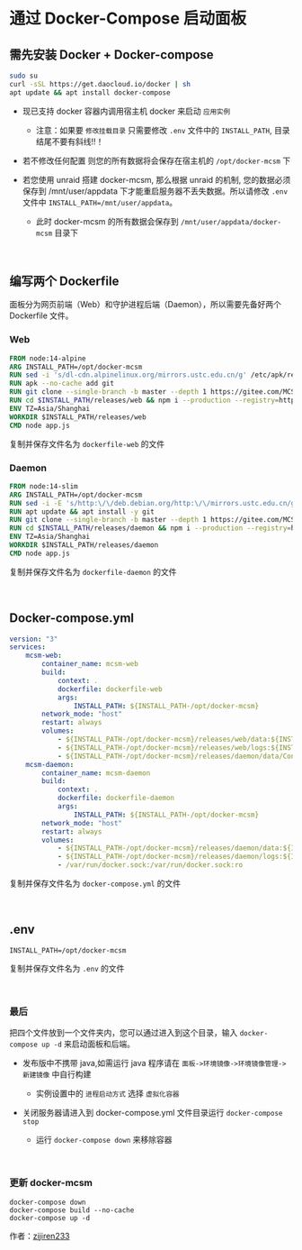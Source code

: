 # 通过 Docker-Compose 启动面板

## 需先安装 Docker + Docker-compose

```bash
sudo su
curl -sSL https://get.daocloud.io/docker | sh
apt update && apt install docker-compose
```

-   现已支持 docker 容器内调用宿主机 docker 来启动 `应用实例`

    -   注意：如果要 `修改挂载目录` 只需要修改 `.env` 文件中的 `INSTALL_PATH`, 目录结尾不要有斜线!!！

-   若不修改任何配置 则您的所有数据将会保存在宿主机的 `/opt/docker-mcsm` 下

-   若您使用 unraid 搭建 docker-mcsm, 那么根据 unraid 的机制, 您的数据必须保存到 /mnt/user/appdata 下才能重启服务器不丢失数据。所以请修改 `.env` 文件中 `INSTALL_PATH=/mnt/user/appdata`。

    -   此时 docker-mcsm 的所有数据会保存到 `/mnt/user/appdata/docker-mcsm` 目录下

<br />

## 编写两个 Dockerfile

面板分为网页前端（Web）和守护进程后端（Daemon），所以需要先备好两个 Dockerfile 文件。

### Web

```dockerfile
FROM node:14-alpine
ARG INSTALL_PATH=/opt/docker-mcsm
RUN sed -i 's/dl-cdn.alpinelinux.org/mirrors.ustc.edu.cn/g' /etc/apk/repositories
RUN apk --no-cache add git
RUN git clone --single-branch -b master --depth 1 https://gitee.com/MCSManager/MCSManager-Web-Production $INSTALL_PATH/releases/web
RUN cd $INSTALL_PATH/releases/web && npm i --production --registry=https://registry.npmmirror.com
ENV TZ=Asia/Shanghai
WORKDIR $INSTALL_PATH/releases/web
CMD node app.js
```

复制并保存文件名为 `dockerfile-web` 的文件

### Daemon

```dockerfile
FROM node:14-slim
ARG INSTALL_PATH=/opt/docker-mcsm
RUN sed -i -E 's/http:\/\/deb.debian.org/http:\/\/mirrors.ustc.edu.cn/g' /etc/apt/sources.list
RUN apt update && apt install -y git
RUN git clone --single-branch -b master --depth 1 https://gitee.com/MCSManager/MCSManager-Daemon-Production $INSTALL_PATH/releases/daemon
RUN cd $INSTALL_PATH/releases/daemon && npm i --production --registry=https://registry.npmmirror.com
ENV TZ=Asia/Shanghai
WORKDIR $INSTALL_PATH/releases/daemon
CMD node app.js
```

复制并保存文件名为 `dockerfile-daemon` 的文件

<br />

## Docker-compose.yml

```yml
version: "3"
services:
    mcsm-web:
        container_name: mcsm-web
        build:
            context: .
            dockerfile: dockerfile-web
            args:
                INSTALL_PATH: ${INSTALL_PATH-/opt/docker-mcsm}
        network_mode: "host"
        restart: always
        volumes:
            - ${INSTALL_PATH-/opt/docker-mcsm}/releases/web/data:${INSTALL_PATH-/opt/docker-mcsm}/releases/web/data
            - ${INSTALL_PATH-/opt/docker-mcsm}/releases/web/logs:${INSTALL_PATH-/opt/docker-mcsm}/releases/web/logs
            - ${INSTALL_PATH-/opt/docker-mcsm}/releases/daemon/data/Config:${INSTALL_PATH-/opt/docker-mcsm}/releases/daemon/data/Config:ro
    mcsm-daemon:
        container_name: mcsm-daemon
        build:
            context: .
            dockerfile: dockerfile-daemon
            args:
                INSTALL_PATH: ${INSTALL_PATH-/opt/docker-mcsm}
        network_mode: "host"
        restart: always
        volumes:
            - ${INSTALL_PATH-/opt/docker-mcsm}/releases/daemon/data:${INSTALL_PATH-/opt/docker-mcsm}/releases/daemon/data
            - ${INSTALL_PATH-/opt/docker-mcsm}/releases/daemon/logs:${INSTALL_PATH-/opt/docker-mcsm}/releases/daemon/logs
            - /var/run/docker.sock:/var/run/docker.sock:ro
```

复制并保存文件名为 `docker-compose.yml` 的文件

<br />

## .env

```.env
INSTALL_PATH=/opt/docker-mcsm
```

复制并保存文件名为 `.env` 的文件

<br />

### 最后

把四个文件放到一个文件夹内，您可以通过进入到这个目录，输入 `docker-compose up -d` 来启动面板和后端。

-   发布版中不携带 java,如需运行 java 程序请在 `面板->环境镜像->环境镜像管理->新建镜像` 中自行构建

    -   实例设置中的 `进程启动方式` 选择 `虚拟化容器`

-   关闭服务器请进入到 docker-compose.yml 文件目录运行 `docker-compose stop`

    -   运行 `docker-compose down` 来移除容器

<br />

### 更新 docker-mcsm

```shell
docker-compose down
docker-compose build --no-cache
docker-compose up -d
```

作者：[zijiren233](https://github.com/zijiren233/docker-mcsm)
